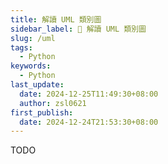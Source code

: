 ```yaml
---
title: 解讀 UML 類別圖
sidebar_label: 🚧 解讀 UML 類別圖
slug: /uml
tags:
  - Python
keywords:
  - Python
last_update:
  date: 2024-12-25T11:49:30+08:00
  author: zsl0621
first_publish:
  date: 2024-12-24T21:53:30+08:00
---
```


TODO
